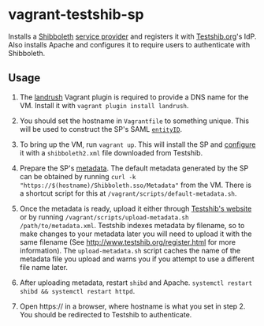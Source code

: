 # vagrant-testshib-sp

Installs a [Shibboleth](http://shibboleth.net/) [service provider](http://shibboleth.net/products/service-provider.html)
and registers it with [Testshib.org](http://www.testshib.org/)'s IdP. Also installs Apache and configures it to require
users to authenticate with Shibboleth.

## Usage

1. The [landrush](http://www.testshib.org/configure.html) Vagrant plugin is required to provide a DNS name for the VM.
   Install it with `vagrant plugin install landrush`.

2. You should set the hostname in `Vagrantfile` to something unique. This will be used to construct the SP's
   SAML [`entityID`](https://wiki.shibboleth.net/confluence/display/CONCEPT/EntityNaming).

3. To bring up the VM, run `vagrant up`. This will install the SP and [configure](http://www.testshib.org/configure.html)
   it with a `shibboleth2.xml` file downloaded from Testshib.

4. Prepare the SP's [metadata](https://wiki.shibboleth.net/confluence/display/CONCEPT/MetadataForSP). The default
   metadata generated by the SP can be obtained by running `curl -k "https://$(hostname)/Shibboleth.sso/Metadata"`
   from the VM. There is a shortcut script for this at `/vagrant/scripts/default-metadata.sh`.

5. Once the metadata is ready, upload it either through [Testshib's website](http://www.testshib.org/register.html)
   or by running `/vagrant/scripts/upload-metadata.sh /path/to/metadata.xml`. Testshib indexes metadata by filename,
   so to make changes to your metadata later you will need to upload it with the same filename (See
   http://www.testshib.org/register.html for more information). The `upload-metadata.sh` script caches the name of
   the metadata file you upload and warns you if you attempt to use a different file name later.

6. After uploading metadata, restart `shibd` and Apache. `systemctl restart shibd && systemctl restart httpd`.

7. Open https://<hostname> in a browser, where hostname is what you set in step 2. You should be redirected to
   Testshib to authenticate.
